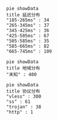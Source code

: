 
```mermaid
pie showData
title 延迟分布
"185-265ms" : 34
"265-345ms" : 37
"345-425ms" : 36
"425-505ms" : 67
"505-585ms" : 35
"585-665ms" : 82
"665-745ms" : 109
```
```mermaid
pie showData
title 地域分布
"未知" : 400
```
```mermaid
pie showData
title 协议分布
"vless" : 300
"ss" : 61
"trojan" : 38
"http" : 1
```